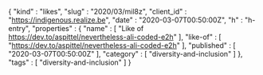 {
  "kind" : "likes",
  "slug" : "2020/03/mil8z",
  "client_id" : "https://indigenous.realize.be",
  "date" : "2020-03-07T00:50:00Z",
  "h" : "h-entry",
  "properties" : {
    "name" : [ "Like of https://dev.to/aspittel/nevertheless-ali-coded-e2h" ],
    "like-of" : [ "https://dev.to/aspittel/nevertheless-ali-coded-e2h" ],
    "published" : [ "2020-03-07T00:50:00Z" ],
    "category" : [ "diversity-and-inclusion" ]
  },
  "tags" : [ "diversity-and-inclusion" ]
}
